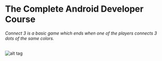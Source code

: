 # The Complete Android Developer Course
###### Connect 3 is a basic game which ends when one of the players connects 3 dots of the same colors.

![alt tag](https://raw.github.com/oussamabng/Game-Connect-3/tree/master/Pictures/Screenshot_1594308759.png)
  
